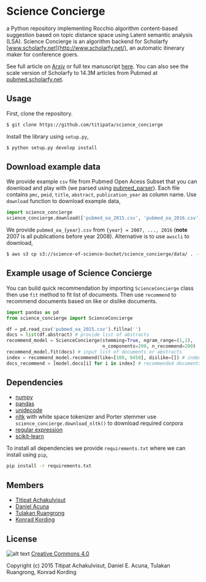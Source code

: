 # Science Concierge

a Python repository implementing Rocchio algorithm content-based suggestion
based on topic distance space using Latent semantic analysis (LSA).
Science Concierge is an algorithm backend for Scholarfy
[www.scholarfy.net](http://www.scholarfy.net/),
an automatic itinerary maker for conference goers.

See full article on [Arxiv](http://arxiv.org/abs/1604.01070) or full tex manuscript
[here](https://github.com/titipata/science_concierge_manuscript). You can also see
the scale version of Scholarfy to 14.3M articles from Pubmed
at [pubmed.scholarfy.net](http://pubmed.scholarfy.net/).


## Usage

First, clone the repository.

```bash
$ git clone https://github.com/titipata/science_concierge
```

Install the library using `setup.py`,

```bash
$ python setup.py develop install
```


## Download example data

We provide example `csv` file from Pubmed Open Acess Subset that you can download and
play with (we parsed using [pubmed_parser](https://github.com/titipata/pubmed_parser)).
Each file contains `pmc`, `pmid`, `title`, `abstract`, `publication_year` as column name.
Use `download` function to download example data,

```python
import science_concierge
science_concierge.download(['pubmed_oa_2015.csv', 'pubmed_oa_2016.csv'])
```

We provide `pubmed_oa_{year}.csv` from `{year} = 2007, ..., 2016` (**note** 2007 is
  all publications before year 2008). Alternative is to use `awscli` to download,

```bash
$ aws s3 cp s3://science-of-science-bucket/science_concierge/data/ . --recursive
```


## Example usage of Science Concierge

You can build quick recommendation by importing `ScienceConcierge` class
then use `fit` method to fit list of documents. Then use `recommend` to recommend
documents based on like or dislike documents.

```python
import pandas as pd
from science_concierge import ScienceConcierge

df = pd.read_csv('pubmed_oa_2015.csv').fillna('')
docs = list(df.abstract) # provide list of abstracts
recommend_model = ScienceConcierge(stemming=True, ngram_range=(1,2),
                                   n_components=200, n_recommend=200)
recommend_model.fit(docs) # input list of documents or abstracts
index = recommend_model.recommend(like=[100, 8450], dislike=[]) # index of like/dislike docs
docs_recommend = [model.docs[i] for i in index] # recommended documents
```


## Dependencies

- [numpy](http://www.numpy.org/)
- [pandas](http://pandas.pydata.org/)
- [unidecode](https://pypi.python.org/pypi/Unidecode)
- [nltk](http://www.nltk.org/) with white space tokenizer and Porter stemmer
  use `science_concierge.download_nltk()` to download required corpora
- [regular expression](https://docs.python.org/2/library/re.html)
- [scikit-learn](http://scikit-learn.org/)

To install all dependencies we provide `requirements.txt` where we can install using `pip`,

```bash
pip install -r requirements.txt
```

## Members

- [Titipat Achakulvisut](http://titipata.github.io)
- [Daniel Acuna](http://www.scienceofscience.org)
- [Tulakan Ruangrong](http://github.com/bluenex)
- [Konrad Kording](http://koerding.com/)


## License

![alt text](https://licensebuttons.net/l/by-nc-sa/3.0/88x31.png)
[Creative Commons 4.0](https://creativecommons.org/licenses/by-nc-sa/4.0/legalcode)

Copyright (c) 2015 Titipat Achakulvisut, Daniel E. Acuna, Tulakan Ruangrong, Konrad Kording
